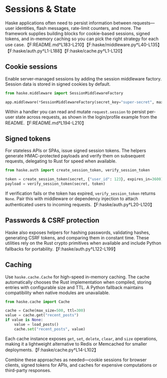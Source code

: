 # Sessions & State

Haske applications often need to persist information between requests—user identities, flash messages, rate-limit counters, and more. The framework supplies building blocks for cookie-based sessions, signed tokens, and in-memory caching so you can pick the right strategy for each use case.【F:README.md†L183-L210】【F:haske/middleware.py†L40-L135】【F:haske/auth.py†L1-L188】【F:haske/cache.py†L1-L120】

## Cookie sessions

Enable server-managed sessions by adding the session middleware factory. Session data is stored in signed cookies by default.

```python
from haske.middleware import SessionMiddlewareFactory

app.middleware(*SessionMiddlewareFactory(secret_key="super-secret", max_age=86400))
```

Within a handler you can read and mutate `request.session` to persist per-user state across requests, as shown in the login/profile example from the README.【F:README.md†L194-L210】

## Signed tokens

For stateless APIs or SPAs, issue signed session tokens. The helpers generate HMAC-protected payloads and verify them on subsequent requests, delegating to Rust for speed when available.

```python
from haske.auth import create_session_token, verify_session_token

token = create_session_token(secret, {"user_id": 123}, expires_in=3600)
payload = verify_session_token(secret, token)
```

If verification fails or the token has expired, `verify_session_token` returns `None`. Pair this with middleware or dependency injection to attach authenticated users to incoming requests.【F:haske/auth.py†L20-L120】

## Passwords & CSRF protection

Haske also exposes helpers for hashing passwords, validating hashes, generating CSRF tokens, and comparing them in constant time. These utilities rely on the Rust crypto primitives when available and include Python fallbacks for portability.【F:haske/auth.py†L122-L199】

## Caching

Use `haske.cache.Cache` for high-speed in-memory caching. The cache automatically chooses the Rust implementation when compiled, storing entries with configurable size and TTL. A Python fallback maintains compatibility when native modules are unavailable.

```python
from haske.cache import Cache

cache = Cache(max_size=500, ttl=300)
value = cache.get("recent_posts")
if value is None:
    value = load_posts()
    cache.set("recent_posts", value)
```

Each cache instance exposes `get`, `set`, `delete`, `clear`, and `size` operations, making it a lightweight alternative to Redis or Memcached for smaller deployments.【F:haske/cache.py†L14-L102】

Combine these approaches as needed—cookie sessions for browser clients, signed tokens for APIs, and caches for expensive computations or third-party responses.
